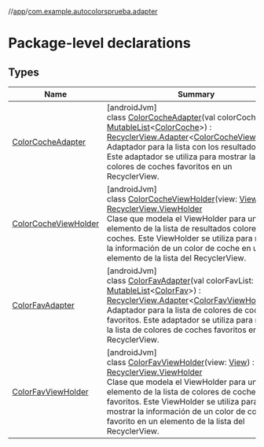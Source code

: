 //[app](../../index.md)/[com.example.autocolorsprueba.adapter](index.md)

# Package-level declarations

## Types

| Name | Summary |
|---|---|
| [ColorCocheAdapter](-color-coche-adapter/index.md) | [androidJvm]<br>class [ColorCocheAdapter](-color-coche-adapter/index.md)(val colorCocheList: [MutableList](https://kotlinlang.org/api/latest/jvm/stdlib/kotlin.collections/-mutable-list/index.html)&lt;[ColorCoche](../com.example.autocolorsprueba.model.entity/-color-coche/index.md)&gt;) : [RecyclerView.Adapter](https://developer.android.com/reference/kotlin/androidx/recyclerview/widget/RecyclerView.Adapter.html)&lt;[ColorCocheViewHolder](-color-coche-view-holder/index.md)&gt; <br>Adaptador para la lista con los resultados que . Este adaptador se utiliza para mostrar la lista de colores de coches favoritos en un RecyclerView. |
| [ColorCocheViewHolder](-color-coche-view-holder/index.md) | [androidJvm]<br>class [ColorCocheViewHolder](-color-coche-view-holder/index.md)(view: [View](https://developer.android.com/reference/kotlin/android/view/View.html)) : [RecyclerView.ViewHolder](https://developer.android.com/reference/kotlin/androidx/recyclerview/widget/RecyclerView.ViewHolder.html)<br>Clase que modela el ViewHolder para un elemento de la lista de resultados colores de coches. Este ViewHolder se utiliza para mostrar la información de un color de coche en un elemento de la lista del RecyclerView. |
| [ColorFavAdapter](-color-fav-adapter/index.md) | [androidJvm]<br>class [ColorFavAdapter](-color-fav-adapter/index.md)(val colorFavList: [MutableList](https://kotlinlang.org/api/latest/jvm/stdlib/kotlin.collections/-mutable-list/index.html)&lt;[ColorFav](../com.example.autocolorsprueba.model.entity/-color-fav/index.md)&gt;) : [RecyclerView.Adapter](https://developer.android.com/reference/kotlin/androidx/recyclerview/widget/RecyclerView.Adapter.html)&lt;[ColorFavViewHolder](-color-fav-view-holder/index.md)&gt; <br>Adaptador para la lista de colores de coches favoritos. Este adaptador se utiliza para mostrar la lista de colores de coches favoritos en un RecyclerView. |
| [ColorFavViewHolder](-color-fav-view-holder/index.md) | [androidJvm]<br>class [ColorFavViewHolder](-color-fav-view-holder/index.md)(view: [View](https://developer.android.com/reference/kotlin/android/view/View.html)) : [RecyclerView.ViewHolder](https://developer.android.com/reference/kotlin/androidx/recyclerview/widget/RecyclerView.ViewHolder.html)<br>Clase que modela el ViewHolder para un elemento de la lista de colores de coches favoritos. Este ViewHolder se utiliza para mostrar la información de un color de coche favorito en un elemento de la lista del RecyclerView. |
